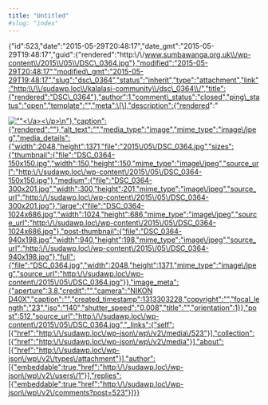 ```yaml
---
title: "Untitled"
#slug: "index"
---
```


{"id":523,"date":"2015-05-29T20:48:17","date\_gmt":"2015-05-29T19:48:17","guid":{"rendered":"http:\\/\\/www.sumbawanga.org.uk\\/wp-content\\/2015\\/05\\/DSC\_0364.jpg"},"modified":"2015-05-29T20:48:17","modified\_gmt":"2015-05-29T19:48:17","slug":"dsc\_0364","status":"inherit","type":"attachment","link":"http:\\/\\/sudawp.loc\\/kalalasi-community\\/dsc\_0364\\/","title":{"rendered":"DSC\_0364"},"author":1,"comment\_status":"closed","ping\_status":"open","template":"","meta":\[\],"description":{"rendered":"

[![\"\"](\"http:\/\/sudawp.loc\/wp-content\/2015\/05\/DSC_0364-300x201.jpg\")<\\/a><\\/p>\\n"},"caption":{"rendered":""},"alt\_text":"","media\_type":"image","mime\_type":"image\\/jpeg","media\_details":{"width":2048,"height":1371,"file":"2015\\/05\\/DSC\_0364.jpg","sizes":{"thumbnail":{"file":"DSC\_0364-150x150.jpg","width":150,"height":150,"mime\_type":"image\\/jpeg","source\_url":"http:\\/\\/sudawp.loc\\/wp-content\\/2015\\/05\\/DSC\_0364-150x150.jpg"},"medium":{"file":"DSC\_0364-300x201.jpg","width":300,"height":201,"mime\_type":"image\\/jpeg","source\_url":"http:\\/\\/sudawp.loc\\/wp-content\\/2015\\/05\\/DSC\_0364-300x201.jpg"},"large":{"file":"DSC\_0364-1024x686.jpg","width":1024,"height":686,"mime\_type":"image\\/jpeg","source\_url":"http:\\/\\/sudawp.loc\\/wp-content\\/2015\\/05\\/DSC\_0364-1024x686.jpg"},"post-thumbnail":{"file":"DSC\_0364-940x198.jpg","width":940,"height":198,"mime\_type":"image\\/jpeg","source\_url":"http:\\/\\/sudawp.loc\\/wp-content\\/2015\\/05\\/DSC\_0364-940x198.jpg"},"full":{"file":"DSC\_0364.jpg","width":2048,"height":1371,"mime\_type":"image\\/jpeg","source\_url":"http:\\/\\/sudawp.loc\\/wp-content\\/2015\\/05\\/DSC\_0364.jpg"}},"image\_meta":{"aperture":3.8,"credit":"","camera":"NIKON D40X","caption":"","created\_timestamp":1313303228,"copyright":"","focal\_length":"23","iso":"140","shutter\_speed":"0.008","title":"","orientation":1}},"post":512,"source\_url":"http:\\/\\/sudawp.loc\\/wp-content\\/2015\\/05\\/DSC\_0364.jpg","\_links":{"self":\[{"href":"http:\\/\\/sudawp.loc\\/wp-json\\/wp\\/v2\\/media\\/523"}\],"collection":\[{"href":"http:\\/\\/sudawp.loc\\/wp-json\\/wp\\/v2\\/media"}\],"about":\[{"href":"http:\\/\\/sudawp.loc\\/wp-json\\/wp\\/v2\\/types\\/attachment"}\],"author":\[{"embeddable":true,"href":"http:\\/\\/sudawp.loc\\/wp-json\\/wp\\/v2\\/users\\/1"}\],"replies":\[{"embeddable":true,"href":"http:\\/\\/sudawp.loc\\/wp-json\\/wp\\/v2\\/comments?post=523"}\]}}](http:\/\/sudawp.loc\/wp-content\/2015\/05\/DSC_0364.jpg)